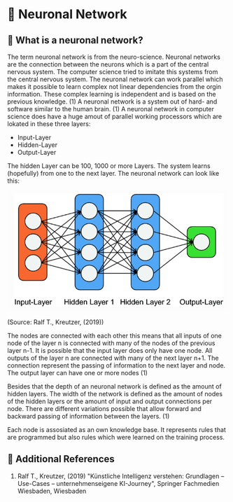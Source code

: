 # 🧠 Neuronal Network

## 🐋 What is a neuronal network?

The term neuronal network is from the neuro-science. Neuronal networks are the connection between the neurons which is a part of the central nervous system. The computer science tried to imitate this systems from the central nervous system. The neuronal network can work parallel which makes it possible to learn complex not linear dependencies from the orgin information. These complex learning is independent and is based on the previous knowledge. (1) A neuronal network is a system out of hard- and software similar to the human brain. (1) A neuronal network in computer science does have a huge amout of parallel working processors which are lokated in these three layers:

- Input-Layer
- Hidden-Layer
- Output-Layer

The hidden Layer can be 100, 1000 or more Layers. The system learns (hopefully) from one to the next layer. The neuronal network can look like this:

![Neuronal Networl Simplified](../images/neuronal-networks/layers-neuronal-networks.png)

(Source: Ralf T., Kreutzer, (2019))

The nodes are connected with each other this means that all inputs of one node of the layer n is connected with many of the nodes of the previous layer n-1. It is possible that the input layer does only have one node. All outputs of the layer n are connected with many of the next layer n+1. The connection represent the passing of information to the next layer and node. The output layer can have one or more nodes (1)

Besides that the depth of an neuronal network is defined as the amount of hidden layers. The width of the network is defined as the amount of nodes of the hidden layers or the amount of input and output connections per node. There are different variations possible that allow forward and backward passing of information between the layers. (1)

Each node is assosiated as an own knowledge base. It represents rules that are programmed but also rules which were learned on the training process.

## 🦫 Additional References

1. Ralf T., Kreutzer, (2019) "Künstliche Intelligenz verstehen: Grundlagen – Use-Cases – unternehmenseigene KI-Journey", Springer Fachmedien Wiesbaden, Wiesbaden
